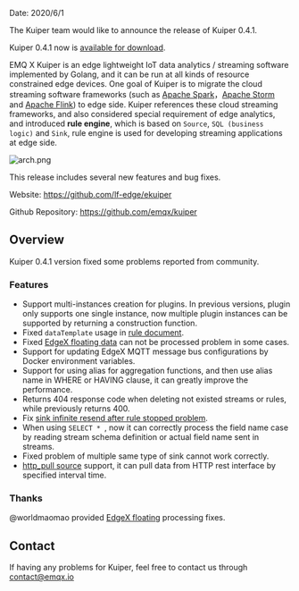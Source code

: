 Date: 2020/6/1

The Kuiper team would like to announce the release of Kuiper 0.4.1. 

Kuiper 0.4.1 now is [available for download](https://github.com/emqx/kuiper/releases/tag/0.4.1).

EMQ X Kuiper is an edge lightweight IoT data analytics / streaming software implemented by Golang, and it can be run at all kinds of resource constrained edge devices. One goal of Kuiper is to migrate the cloud streaming software frameworks (such as [Apache Spark](https://spark.apache.org/)，[Apache Storm](https://storm.apache.org/) and [Apache Flink](https://flink.apache.org/)) to edge side. Kuiper references these cloud streaming frameworks, and also considered special requirement of edge analytics, and introduced **rule engine**, which is based on `Source`, `SQL (business logic)` and `Sink`, rule engine is used for developing streaming applications at edge side.

![arch.png](https://static.emqx.net/images/9f804aa223924cf4460028c6f6cd3957.png)

This release includes several new features and bug fixes.

Website: <https://github.com/lf-edge/ekuiper>

Github Repository: <https://github.com/emqx/kuiper>

## Overview

Kuiper 0.4.1 version fixed some problems reported from community.

### Features

- Support multi-instances creation for plugins. In previous versions, plugin only supports one single instance, now multiple plugin instances can  be supported by returning a construction function.
- Fixed  `dataTemplate`  usage in [rule document](https://github.com/emqx/kuiper/blob/master/docs/en_US/rules/overview.md).
- Fixed [EdgeX floating data](https://github.com/emqx/kuiper/issues/272) can not be processed problem in some cases.
- Support for updating EdgeX MQTT message bus configurations by Docker environment variables.
- Support for using alias for aggregation functions, and then use alias name in WHERE or HAVING clause, it can greatly improve the performance.
- Returns 404 response code when deleting not existed streams or rules, while previously returns 400.
- Fix [sink infinite resend after rule stopped problem](https://github.com/emqx/kuiper/issues/266). 
- When using `SELECT * `,  now it can correctly process the field name case by reading stream schema definition or actual field name sent in streams.
- Fixed problem of multiple same type of sink cannot work correctly.
- [http_pull source](https://github.com/emqx/kuiper/blob/develop/docs/zh_CN/rules/sources/http_pull.md) support, it can pull data from HTTP rest interface by specified interval time.

### Thanks

@worldmaomao provided [EdgeX floating](https://github.com/emqx/kuiper/issues/272) processing fixes.

## Contact

If having any problems for Kuiper, feel free to contact us through [contact@emqx.io](mailto:contact@emqx.io)
